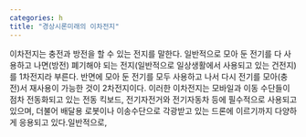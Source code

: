 ```yaml
---
categories: h
title: "경상시론미래의 이차전지"
---
```

이차전지는 충전과 방전을 할 수 있는 전지를 말한다. 일반적으로 모아 둔 전기를 다 사용하고 나면(방전) 폐기해야 되는 전지(일반적으로 일상생활에서 사용되고 있는 건전지)를 1차전지라 부른다. 반면에 모아 둔 전기를 모두 사용하고 나서 다시 전기를 모아(충전)서 재사용이 가능한 것이 2차전지이다. 이러한 이차전지는 모바일과 이동 수단들이 점차 전동화되고 있는 전동 킥보드, 전기자전거와 전기자동차 등에 필수적으로 사용되고 있으며, 더불어 배달용 로봇이나 이송수단으로 각광받고 있는 드론에 이르기까지 다양하게 응용되고 있다.일반적으로,
